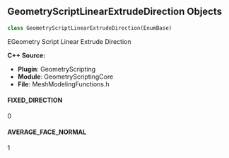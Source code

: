 ## GeometryScriptLinearExtrudeDirection Objects

```python
class GeometryScriptLinearExtrudeDirection(EnumBase)
```

EGeometry Script Linear Extrude Direction

**C++ Source:**

- **Plugin**: GeometryScripting
- **Module**: GeometryScriptingCore
- **File**: MeshModelingFunctions.h

<a id="unreal.GeometryScriptLinearExtrudeDirection.FIXED_DIRECTION"></a>

#### FIXED_DIRECTION

0

<a id="unreal.GeometryScriptLinearExtrudeDirection.AVERAGE_FACE_NORMAL"></a>

#### AVERAGE_FACE_NORMAL

1

<a id="unreal.GeometryScriptOffsetFacesType"></a>